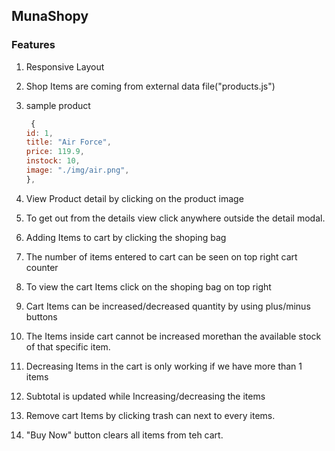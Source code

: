 ## MunaShopy

### Features

1.  Responsive Layout
2.  Shop Items are coming from external data file("products.js")
3.  sample product

    ```js
     {
    id: 1,
    title: "Air Force",
    price: 119.9,
    instock: 10,
    image: "./img/air.png",
    },

    ```

4.  View Product detail by clicking on the product image
5.  To get out from the details view click anywhere outside the detail modal.
6.  Adding Items to cart by clicking the shoping bag
7.  The number of items entered to cart can be seen on top right cart counter
8.  To view the cart Items click on the shoping bag on top right
9.  Cart Items can be increased/decreased quantity by using plus/minus buttons
10. The Items inside cart cannot be increased morethan the available stock of that specific item.
11. Decreasing Items in the cart is only working if we have more than 1 items
12. Subtotal is updated while Increasing/decreasing the items
13. Remove cart Items by clicking trash can next to every items.
14. "Buy Now" button clears all items from teh cart.
